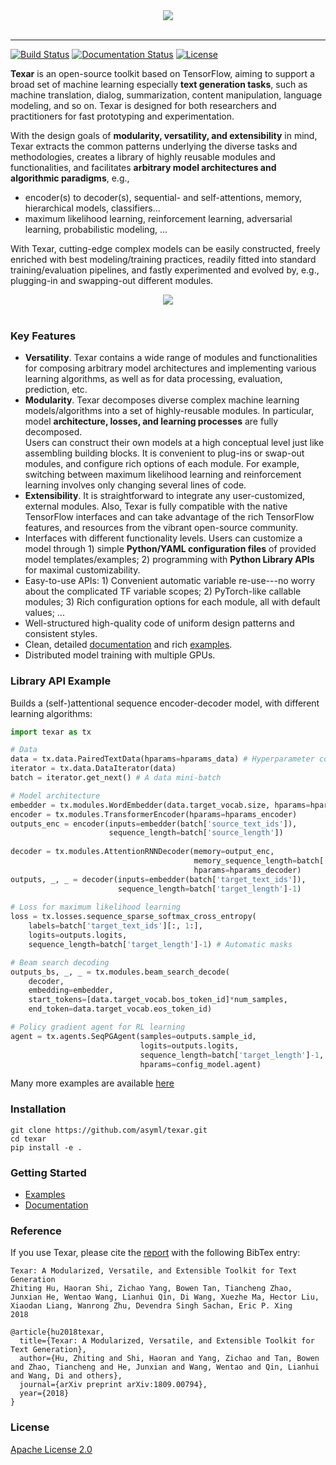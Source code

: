 <div align="center">
   <img src="https://zhitinghu.github.io/texar_web/images/logo_h_035.png"><br><br>
</div>
 
-----------------

[![Build Status](https://travis-ci.org/asyml/texar.svg?branch=master)](https://travis-ci.org/asyml/texar)
[![Documentation Status](https://readthedocs.org/projects/texar/badge/?version=latest)](https://texar.readthedocs.io/en/latest/?badge=latest)
[![License](https://img.shields.io/badge/license-Apache%202.0-blue.svg)](https://github.com/asyml/texar/blob/master/LICENSE)
 
**Texar** is an open-source toolkit based on TensorFlow, aiming to support a broad set of machine learning especially **text generation tasks**, such as machine translation, dialog, summarization, content manipulation, language modeling, and so on. Texar is designed for both researchers and practitioners for fast prototyping and experimentation.
 
With the design goals of **modularity, versatility, and extensibility** in mind, Texar extracts the common patterns underlying the diverse tasks and methodologies, creates a library of highly reusable modules and functionalities, and facilitates **arbitrary model architectures and algorithmic paradigms**, e.g., 
   * encoder(s) to decoder(s), sequential- and self-attentions, memory, hierarchical models, classifiers... 
   * maximum likelihood learning, reinforcement learning, adversarial learning, probabilistic modeling, ... 

With Texar, cutting-edge complex models can be easily constructed, freely enriched with best modeling/training practices, readily fitted into standard training/evaluation pipelines, and fastly experimented and evolved by, e.g., plugging-in and swapping-out different modules.

<div align="center">
   <img src="https://zhitinghu.github.io/texar_web/images/texar_stack.png"><br><br>
</div> 

### Key Features
* **Versatility**. Texar contains a wide range of modules and functionalities for composing arbitrary model architectures and implementing various learning algorithms, as well as for data processing, evaluation, prediction, etc.
* **Modularity**. Texar decomposes diverse complex machine learning models/algorithms into a set of highly-reusable modules. In particular, model **architecture, losses, and learning processes** are fully decomposed.  
Users can construct their own models at a high conceptual level just like assembling building blocks. It is convenient to plug-ins or swap-out modules, and configure rich options of each module. For example, switching between maximum likelihood learning and reinforcement learning involves only changing several lines of code.
* **Extensibility**. It is straightforward to integrate any user-customized, external modules. Also, Texar is fully compatible with the native TensorFlow interfaces and can take advantage of the rich TensorFlow features, and resources from the vibrant open-source community.
* Interfaces with different functionality levels. Users can customize a model through 1) simple **Python/YAML configuration files** of provided model templates/examples; 2) programming with **Python Library APIs** for maximal customizability.
* Easy-to-use APIs: 1) Convenient automatic variable re-use---no worry about the complicated TF variable scopes; 2) PyTorch-like callable modules; 3) Rich configuration options for each module, all with default values; ...
* Well-structured high-quality code of uniform design patterns and consistent styles. 
* Clean, detailed [documentation](https://texar.readthedocs.io) and rich [examples](./examples).
* Distributed model training with multiple GPUs.

### Library API Example
Builds a (self-)attentional sequence encoder-decoder model, with different learning algorithms:
```python
import texar as tx

# Data 
data = tx.data.PairedTextData(hparams=hparams_data) # Hyperparameter configs in `hparams` 
iterator = tx.data.DataIterator(data)
batch = iterator.get_next() # A data mini-batch

# Model architecture
embedder = tx.modules.WordEmbedder(data.target_vocab.size, hparams=hparams_emb)
encoder = tx.modules.TransformerEncoder(hparams=hparams_encoder)
outputs_enc = encoder(inputs=embedder(batch['source_text_ids']),
                      sequence_length=batch['source_length'])
                      
decoder = tx.modules.AttentionRNNDecoder(memory=output_enc, 
                                         memory_sequence_length=batch['source_length'],
                                         hparams=hparams_decoder)
outputs, _, _ = decoder(inputs=embedder(batch['target_text_ids']),
                        sequence_length=batch['target_length']-1)
                        
# Loss for maximum likelihood learning
loss = tx.losses.sequence_sparse_softmax_cross_entropy(
    labels=batch['target_text_ids'][:, 1:],
    logits=outputs.logits,
    sequence_length=batch['target_length']-1) # Automatic masks

# Beam search decoding
outputs_bs, _, _ = tx.modules.beam_search_decode(
    decoder,
    embedding=embedder,
    start_tokens=[data.target_vocab.bos_token_id]*num_samples,
    end_token=data.target_vocab.eos_token_id)
```
```python
# Policy gradient agent for RL learning
agent = tx.agents.SeqPGAgent(samples=outputs.sample_id,
                             logits=outputs.logits,
                             sequence_length=batch['target_length']-1,
                             hparams=config_model.agent)
```
Many more examples are available [here](./examples)
  
### Installation
```
git clone https://github.com/asyml/texar.git
cd texar
pip install -e .
```

### Getting Started
* [Examples](./examples)
* [Documentation](https://texar.readthedocs.io)

### Reference
If you use Texar, please cite the [report](https://arxiv.org/abs/1809.00794) with the following BibTex entry:
```
Texar: A Modularized, Versatile, and Extensible Toolkit for Text Generation
Zhiting Hu, Haoran Shi, Zichao Yang, Bowen Tan, Tiancheng Zhao, Junxian He, Wentao Wang, Lianhui Qin, Di Wang, Xuezhe Ma, Hector Liu, Xiaodan Liang, Wanrong Zhu, Devendra Singh Sachan, Eric P. Xing
2018

@article{hu2018texar,
  title={Texar: A Modularized, Versatile, and Extensible Toolkit for Text Generation},
  author={Hu, Zhiting and Shi, Haoran and Yang, Zichao and Tan, Bowen and Zhao, Tiancheng and He, Junxian and Wang, Wentao and Qin, Lianhui and Wang, Di and others},
  journal={arXiv preprint arXiv:1809.00794},
  year={2018}
}
```

### License
[Apache License 2.0](./LICENSE)
